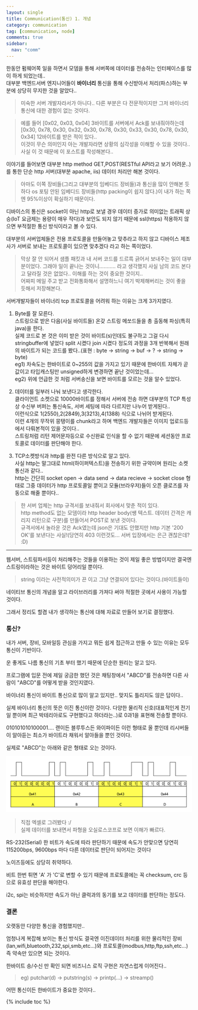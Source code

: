 ```yaml
---
layout: single
title: Communication(통신) 1. 개념
category: communication
tag: [communication, node]
comments: true
sidebar:
  nav: "comm"
---
```


한동안 펌웨어쪽 일을 하면서 모뎀을 통해 서버쪽에 데이터를 전송하는 인터페이스를 많이 하게 되었는데..  
대부분 백엔드서버 엔지니어들이 **바이너리** 통신을 통해 수신받아서 처리(파스)하는 부분에 상당히 무지한 것을 알았다..

> 미숙한 서버 개발자라서가 아니다.. 다른 부분은 다 전문적이지만 그저 바이너리 통신에 대한 경험이 없는 것이다. 

> 예를 들어 [0x02, 0x03, 0x04] 3바이트를 서버에서 Ack를 보내줘야하는데 [0x30, 0x78, 0x30, 0x32, 0x30, 0x78, 0x30, 0x33, 0x30, 0x78, 0x30, 0x34] 12바이트를 받은 적이 있다..  
이것이 무슨 의미인지 아는 개발자라면 상황의 심각성을 이해할 수 있을 것이다..  
사실 이 것 때문에 이 포스트를 작성해본다..

이야기를 들어보면 대부분 http method GET,POST(RESTful API라고 보기 어려운..)를 통한 단순 http 서버(대부분 apache, iis) 데이터 처리만 해본 것이다.

> 아마도 이쪽 장비들(그리고 대부분의 임베디드 장비들)과 통신을 많이 안해본 듯 하다 os 포팅 안된 임베디드 장비들(http packing이 쉽지 않다.)이 내가 하는 쪽엔 95%이상이 확실하기 때문이다. 

디바이스의 통신은 socket이 아닌 http로 보낼 경우 데이터 증가로 의미없는 트래픽 상승(IoT 요금제는 용량이 매우 작다)과 보안도 되지 않기 때문에 ssl(https) 적용하지 않으면 부적절한 통신 방식이라고 볼 수 있다.  

대부분의 서버업체들은 전용 프로토콜을 만들어놓고 맞추라고 하지 않고 디바이스 제조사가 서버로 보내는 프로토콜이 있으면 맞추겠다 라고 하는 쪽이었다.

> 막상 잘 안 되어서 샘플 패킷과 내 서버 코드를 드르륵 긁어서 보내주는 일이 대부분이었다. 그래야 일이 끝나는 것이니........... 라고 생각했지 사실 남의 코드 본다고 달라질 것은 없었다.. 이해를 하는 것이 중요한 것이지..  
어짜피 메일 주고 받고 전화통화해서 설명하느니 여기 박제해버리는 것이 좋을 듯해서 저장해본다.

서버개발자들이 바이너리 tcp 프로토콜을 어려워 하는 이유는 크게 3가지였다.

1. Byte를 잘 모른다.  
스트링으로 받은 다음(사실 바이트들) 온갖 스트링 메쏘드들을 총 출동해 파싱(특히 java)을 한다.  
실제 코드로 본 것은 이미 받은 것이 바이트(s)인데도 불구하고 그걸 다시 stringbuffer에 넣었다 split 시켰다 join 시켰다 정도의 과정을 3개 반복해서 원래의 바이트가 되는 코드를 봤다..(표현 : byte -> string -> buf -> ? -> string -> byte)  
eg1) 차속도는 한바이트로 0~255의 값을 가지고 있기 때문에 한바이트 자체가 곧 값이고 타입캐스팅만 unsigned하게 변경하면 끝난 것이었는데...  
eg2) 위에 언급한 것 처럼 서버송신을 보면 바이트를 모르는 것을 알수 있었다.

2. 데이터를 일부러 나눠 보낸다고 생각한다.  
클라이언트 소켓으로 10000바이트를 정해서 서버에 전송 하면 대부분의 TCP 특성상 수신부 버퍼는 통신속도, 서버 세팅에 따라 다르지만 나누어 받게된다..  
이런식으로 1(2550),2(2849),3(3213),4(1388) 식으로 나뉘어 받게된다.  
이런 4개의 무작위 뭉탱이를 chunk라고 하며 백엔드 개발자들은 이미지 업로드등에서 다뤄본적이 있을 것이다..   
스트링처럼 리턴 제어문자등으로 수신완료 인식을 할 수 없기 때문에 세션동안 프로토콜로 데이터를 판단해야 한다.

3. TCP소켓방식과 http를 완전 다른 방식으로 알고 있다.  
사실 http는 말그대로 html(하이퍼텍스트)을 전송하기 위한 규약이며 원리는 소켓통신과 같다..  
http는 간단히 socket open -> data send -> data recieve -> socket close 형태로 그중 데이터가 http 프로토콜일 뿐이고 모듈(브라우저)들이 오픈 클로즈를 자동으로 해줄 뿐이다..  

> 한 서버 업체는 http 규격서를 보내줘서 회사에서 맞춘 적이 있다.    
http method도 없는 모뎀이라 http header body(쌩 텍스트. 데이터 간격은 캐리지 리턴으로 구분)를 만들어서 POST로 보낸 것이다.    
규격서에서 놀라운 것은 Ack였는데 json은 기대도 안했지만 http 기본 '200 OK'를 보낸다는 사실!(당연히 403 이런것도... 서버 입장에서는 은근 괜찮은데? :D)

---

웹서버, 스트링파서등이 처리해주는 것들을 이용하는 것이 제일 좋은 방법이지만 결국엔 스트링이라하는 것은 바이트 덩어리일 뿐이다.

> string 이라는 사전적의미가 끈 이고 그냥 연결되어 있다는 것이다.(바이트들이)

네이티브 통신의 개념을 알고 라이브러리를 가져다 써야 적절한 곳에서 사용이 가능할 것이다.

그래서 정리도 할겸 내가 생각하는 통신에 대해 자료로 만들어 보기로 결정했다.

### 통신?

내가 서버, 장비, 모바일등 관심을 가지고 뭐든 쉽게 접근하고 만들 수 있는 이유는 모두 통신이 기반이다.
 
운 좋게도 나름 통신의 기초 부터 했기 때문에 단순한 원리는 알고 있다.

프로그램에 입문 전에 제일 궁금한 했던 것은 채팅창에서 "ABCD"를 전송하면 다른 사람이 "ABCD"를 어떻게 받을 것인지였다.

바이너리 통신이 바이트 통신으로 많이 알고 있지만.. 맞지도 틀리지도 않은 답이다..

실제 바이너리 통신의 뜻은 이진 통신이란 것이다. 다양한 물리적 신호(대표적인게 전기일 뿐이며 최근 박테리아로도 구현했다고 하더라는..)로 0과1을 표현해 전송할 뿐이다.

010101010100001.... 랜이든 블루투스든 와이파이든 이런 형태로 올 뿐인데 리시버들이 알아듣는 최소가 바이트라 채워서 알아들을 뿐인 것이다.
 
실제로 "ABCD"는 아래와 같은 형태로 오는 것이다.

![alt image](/images/comm/1.png) 

> 직접 엑셀로 그려봤다 :/  
실제 데이터를 보내면서 파형을 오실로스코프로 보면 이해가 빠르다.

RS-232(Serial) 한 비트가 속도에 따라 판단하기 때문에 속도가 안맞으면 당연히 115200bps, 9600bps 마다 다른 데이터로 판단이 되어지는 것이다

노이즈등에도 상당히 취약하다.

비트 한번 튀면 'A' 가 'C'로 변할 수 있기 때문에 프로토콜에는 꼭 checksum, crc 등으로 유효성 판단을 해야한다.

i2c, spi는 비슷하지만 속도가 아닌 클럭과의 동기를 보고 데이터를 판단하는 정도다.

### 결론

오랫동안 다양한 통신을 경험했지만.. 

엄청나게 복잡해 보이는 통신 방식도 결국엔 이진데이터 처리를 위한 물리적인 장비(lan,wifi,bluetooth,232,spi,smb,etc...)와 프로토콜(modbus,http,ftp,ssh,etc...) 즉 약속만 있으면 되는 것이다.
  
한바이트 송/수신 만 확인 되면 비즈니스 로직 구현은 자연스럽게 이어진다..

> eg) putchar(d) -> putstring(s) -> printp(...) -> streamp()

어떤 통신이든 한바이트가 중요한 것이다..

{% include toc %}